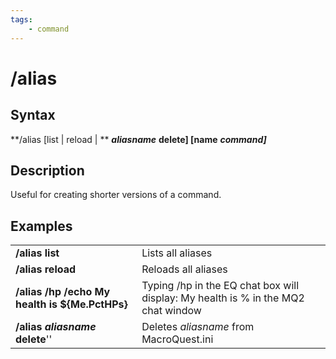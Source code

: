 ```yaml
---
tags:
    - command
---
```

# /alias

## Syntax

**/alias [list \| reload | ** _**aliasname**_ **delete\] \[name** _**command]**_

## Description

Useful for creating shorter versions of a command.

## Examples

|  |  |
| :--- | :--- |
| **/alias list** | Lists all aliases |
| **/alias reload** | Reloads all aliases |
| **/alias /hp /echo My health is ${Me.PctHPs}** | Typing /hp in the EQ chat box will display: My health is % in the MQ2 chat window |
| **/alias** _**aliasname**_ **delete**'' | Deletes _aliasname_ from MacroQuest.ini |

